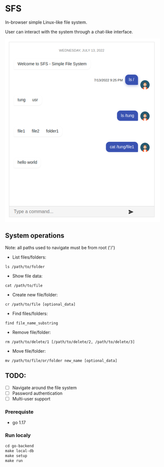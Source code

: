 SFS
===================
In-browser simple Linux-like file system.

User can interact with the system through a chat-like interface.

![](/assets/fs.png)


System operations
-------------

Note: all paths used to navigate must be from root ('/')

- List files/folders: 
```
ls /path/to/folder
```
- Show file data: 
```
cat /path/to/file
```
- Create new file/folder: 
```
cr /path/to/file [optional_data]
```
- Find files/folders: 
```
find file_name_substring
```
- Remove file/folder: 
```
rm /path/to/delete/1 [/path/to/delete/2, /path/to/delete/3]
```
- Move file/folder: 
```
mv /path/to/file/or/folder new_name [optional_data]
```


TODO:
-------------
- [ ] Navigate around the file system
- [ ] Password authentication
- [ ] Multi-user support

### Prerequiste
- go 1.17

### Run localy
```
cd go-backend
make local-db
make setup
make run
```